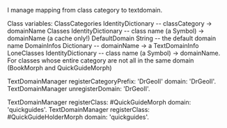 I manage mapping from class category to textdomain.

Class variables:
 ClassCategories	IdentityDictionary -- classCategory -> domainName 
 Classes			IdentityDictionary -- class name (a Symbol) -> domainName   (a cache only!)
 DefaultDomain	String -- the default domain name
 DomainInfos		Dictionary -- domainName -> a TextDomainInfo
 LoneClasses		IdentityDictionary -- class name (a Symbol) -> domainName.  For classes whose entire category are not all in the same domain (BookMorph and QuickGuideMorph)

TextDomainManager registerCategoryPrefix: 'DrGeoII' domain: 'DrGeoII'.
TextDomainManager unregisterDomain: 'DrGeoII'.

TextDomainManager registerClass: #QuickGuideMorph domain: 'quickguides'.
TextDomainManager registerClass: #QuickGuideHolderMorph  domain: 'quickguides'.
